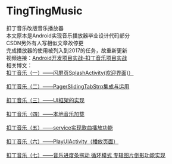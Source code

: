 # TingTingMusic
扣丁音乐改版音乐播放器
<br>
本文原本是Android实现音乐播放器毕业设计代码部分
<br>
CSDN另外有人写相似文章故停更
<br>
完成播放器的使用被列入到2017的任务，故重新更新
<br>
视频连接：[Android开发项目实战-扣丁音乐项目实战](http://www.codingke.com/course/177 "鼠标悬停显示")
<br>
相关博文：
<br>
[扣丁音乐（一）——闪屏页SplashActivity(欢迎界面)）](http://blog.csdn.net/dt235201314/article/details/51325806 "鼠标悬停显示")
<br>
<br>
[扣丁音乐（二）——PagerSlidingTabStrp集成与运用](http://blog.csdn.net/dt235201314/article/details/51326041 "鼠标悬停显示")
<br>
<br>
[扣丁音乐（三）——UI框架的实现](http://blog.csdn.net/dt235201314/article/details/51341057 "鼠标悬停显示")
<br>
<br>
[ 扣丁音乐（四）——本地音乐加载](http://blog.csdn.net/dt235201314/article/details/51341078 "鼠标悬停显示")
<br>
<br>
[扣丁音乐（五）——service实现歌曲播放功能](http://blog.csdn.net/dt235201314/article/details/51341104 "鼠标悬停显示")
<br>
<br>
[扣丁音乐（六）——PlayUIActivity（播放页面）](http://blog.csdn.net/dt235201314/article/details/51360013 "鼠标悬停显示")
<br>
<br>
[扣丁音乐（七）——音乐进度条拖动 循环模式 专辑图片倒影功能实现](http://blog.csdn.net/dt235201314/article/details/51367931 "鼠标悬停显示")
<br>
